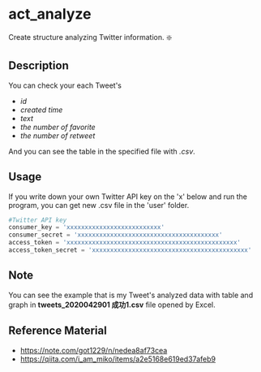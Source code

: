 act_analyze
==================
Create structure analyzing Twitter information. :sparkle:

## Description
You can check your each Tweet's
- *id*
- *created time*
- *text*
- *the number of favorite*
- *the number of retweet*

And you can see the table in the specified file with *.csv*.

## Usage
If you write down your own Twitter API key on the 'x' below and run the program, you can get new .csv file in the 'user' folder.
```python
#Twitter API key
consumer_key = 'xxxxxxxxxxxxxxxxxxxxxxxxxx'
consumer_secret = 'xxxxxxxxxxxxxxxxxxxxxxxxxxxxxxxxxxxxxxx'
access_token = 'xxxxxxxxxxxxxxxxxxxxxxxxxxxxxxxxxxxxxxxxxxxxxxx'
access_token_secret = 'xxxxxxxxxxxxxxxxxxxxxxxxxxxxxxxxxxxxxxxxxxx'
```

## Note
You can see the example that is my Tweet's analyzed data with table and graph in **tweets_2020042901 成功1.csv** file opened by Excel.

## Reference Material
- https://note.com/got1229/n/nedea8af73cea
- https://qiita.com/i_am_miko/items/a2e5168e619ed37afeb9
